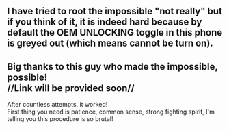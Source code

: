I have tried to root the impossible "not really" but if you think of it, it is indeed hard because by default the OEM UNLOCKING toggle in this phone is greyed out (which means cannot be turn on).  
---
Big thanks to this guy who made the impossible, possible!  
//Link will be provided soon//
---
After countless attempts, it worked!   
First thing you need is patience, common sense, strong fighting spirit, I'm telling you this procedure is so brutal!
